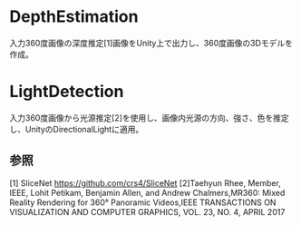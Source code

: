 # DepthEstimation
  入力360度画像の深度推定[1]画像をUnity上で出力し、360度画像の3Dモデルを作成。

# LightDetection
 入力360度画像から光源推定[2]を使用し、画像内光源の方向、強さ、色を推定し、UnityのDirectionalLightに適用。

 ## 参照
 [1] SliceNet https://github.com/crs4/SliceNet
 [2]Taehyun Rhee, Member, IEEE, Lohit Petikam, Benjamin Allen, and Andrew Chalmers,MR360: Mixed Reality Rendering for 360° Panoramic Videos,IEEE TRANSACTIONS ON VISUALIZATION AND COMPUTER GRAPHICS, VOL. 23, NO. 4, APRIL 2017
